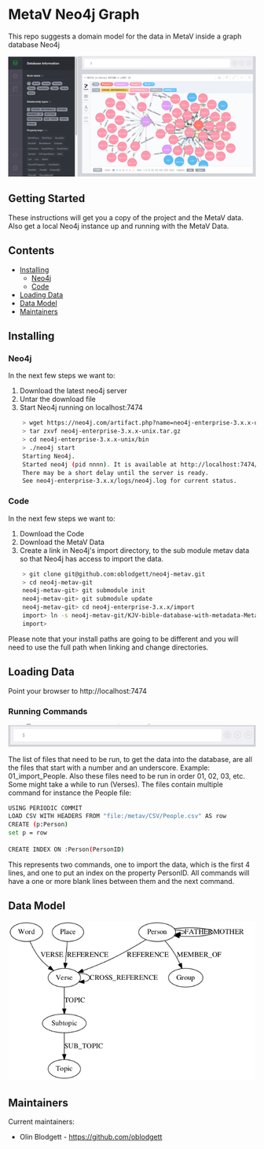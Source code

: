 # MetaV Neo4j Graph

This repo suggests a domain model for the data in MetaV inside a graph database Neo4j

[<img src="doc/MetaV.png">](doc/MetaV.png)

## Getting Started

These instructions will get you a copy of the project and the MetaV data. Also get a local Neo4j instance up and running with the MetaV Data.

## Contents

- [Installing](#installing)
  * [Neo4j](#neo4j)
  * [Code](#code)
- [Loading Data](#loading-data)
- [Data Model](#data-model)
- [Maintainers](#maintainers)

## Installing

### Neo4j

In the next few steps we want to:

1. Download the latest neo4j server
2. Untar the download file
3. Start Neo4j running on localhost:7474

```bash
	> wget https://neo4j.com/artifact.php?name=neo4j-enterprise-3.x.x-unix.tar.gz
	> tar zxvf neo4j-enterprise-3.x.x-unix.tar.gz
	> cd neo4j-enterprise-3.x.x-unix/bin
	> ./neo4j start
	Starting Neo4j.
	Started neo4j (pid nnnn). It is available at http://localhost:7474/
	There may be a short delay until the server is ready.
	See neo4j-enterprise-3.x.x/logs/neo4j.log for current status.
```

### Code

In the next few steps we want to:

1. Download the Code
2. Download the MetaV Data
3. Create a link in Neo4j's import directory, to the sub module metav data so that Neo4j has access to import the data.

```bash
	> git clone git@github.com:oblodgett/neo4j-metav.git
	> cd neo4j-metav-git
	neo4j-metav-git> git submodule init
	neo4j-metav-git> git submodule update
	neo4j-metav-git> cd neo4j-enterprise-3.x.x/import
	import> ln -s neo4j-metav-git/KJV-bible-database-with-metadata-MetaV- metav
	import>
```

Please note that your install paths are going to be different and you will need to use the full path when linking and change directories.

## Loading Data

Point your browser to http://localhost:7474

### Running Commands

[<img src="doc/CommandBox.png">](doc/CommandBox.png)

The list of files that need to be run, to get the data into the database, are all the files that start with a number and an underscore. Example: 01\_import\_People. Also these files need to be run in order 01, 02, 03, etc. Some might take a while to run (Verses). The files contain multiple command for instance the People file:

```bash
USING PERIODIC COMMIT
LOAD CSV WITH HEADERS FROM "file:/metav/CSV/People.csv" AS row
CREATE (p:Person)
set p = row

CREATE INDEX ON :Person(PersonID)
```
This represents two commands, one to import the data, which is the first 4 lines, and one to put an index on the property PersonID. All commands will have a one or more blank lines between them and the next command.

## Data Model

[<img src="doc/model.png">](doc/model.png)

## Maintainers

Current maintainers:

 * Olin Blodgett - https://github.com/oblodgett
